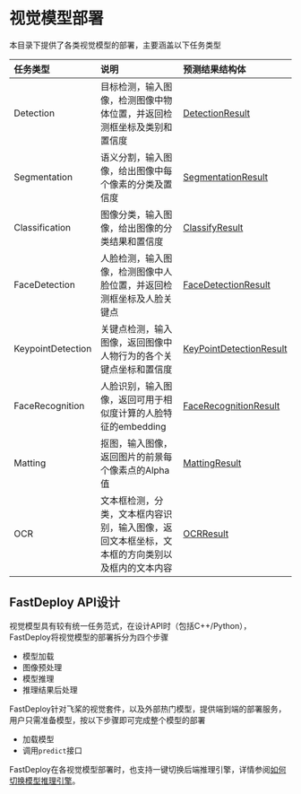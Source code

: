 # 视觉模型部署

本目录下提供了各类视觉模型的部署，主要涵盖以下任务类型

| 任务类型           | 说明                                  | 预测结果结构体                                                                          |
|:-------------- |:----------------------------------- |:-------------------------------------------------------------------------------- |
| Detection      | 目标检测，输入图像，检测图像中物体位置，并返回检测框坐标及类别和置信度 | [DetectionResult](../../docs/api/vision_results/detection_result.md)       |
| Segmentation   | 语义分割，输入图像，给出图像中每个像素的分类及置信度          | [SegmentationResult](../../docs/api/vision_results/segmentation_result.md) |
| Classification | 图像分类，输入图像，给出图像的分类结果和置信度             | [ClassifyResult](../../docs/api/vision_results/classification_result.md)   |
| FaceDetection | 人脸检测，输入图像，检测图像中人脸位置，并返回检测框坐标及人脸关键点             | [FaceDetectionResult](../../docs/api/vision_results/face_detection_result.md)   |
| KeypointDetection   | 关键点检测，输入图像，返回图像中人物行为的各个关键点坐标和置信度         | [KeyPointDetectionResult](../../docs/api/vision_results/_result.md) |
| FaceRecognition | 人脸识别，输入图像，返回可用于相似度计算的人脸特征的embedding            | [FaceRecognitionResult](../../docs/api/vision_results/face_recognition_result.md)   |
| Matting | 抠图，输入图像，返回图片的前景每个像素点的Alpha值            | [MattingResult](../../docs/api/vision_results/matting_result.md)   |
| OCR | 文本框检测，分类，文本框内容识别，输入图像，返回文本框坐标，文本框的方向类别以及框内的文本内容            | [OCRResult](../../docs/api/vision_results/ocr_result.md)   |
## FastDeploy API设计

视觉模型具有较有统一任务范式，在设计API时（包括C++/Python），FastDeploy将视觉模型的部署拆分为四个步骤

- 模型加载
- 图像预处理
- 模型推理
- 推理结果后处理

FastDeploy针对飞桨的视觉套件，以及外部热门模型，提供端到端的部署服务，用户只需准备模型，按以下步骤即可完成整个模型的部署

- 加载模型
- 调用`predict`接口

FastDeploy在各视觉模型部署时，也支持一键切换后端推理引擎，详情参阅[如何切换模型推理引擎](../../docs/runtime/how_to_change_backend.md)。
